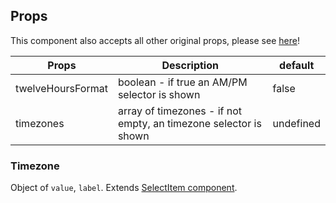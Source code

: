 ## Props

This component also accepts all other original props, please see [here](https://react.carbondesignsystem.com/?path=/story/timepicker--default)!

|Props|Description|default|
|-----|-----------|-------|
|twelveHoursFormat|boolean - if true an AM/PM selector is shown|false|
|timezones|array of timezones - if not empty, an timezone selector is shown|undefined|

### Timezone

Object of `value`, `label`. Extends [SelectItem component](https://react.carbondesignsystem.com/?path=/story/select--default).
